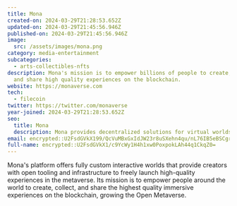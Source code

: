 ```yaml
---
title: Mona
created-on: 2024-03-29T21:28:53.652Z
updated-on: 2024-03-29T21:45:56.946Z
published-on: 2024-03-29T21:45:56.946Z
image:
  src: /assets/images/mona.png
category: media-entertainment
subcategories:
  - arts-collectibles-nfts
description: Mona's mission is to empower billions of people to create, collect,
  and share high quality experiences on the blockchain.
website: https://monaverse.com
tech:
  - filecoin
twitter: https://twitter.com/monaverse
year-joined: 2024-03-29T21:28:53.652Z
seo:
  title: Mona
  description: Mona provides decentralized solutions for virtual worlds and digital assets.
email: encrypted::U2FsdGVkX199/QcVuMBxGxIdJW23r8uSXehn4qu/nL76IB5eBSCgrZTVie4+aeWc
full-name: encrypted::U2FsdGVkX1/c9YcWy1H4h1xw0PoxpokLAh44q1CkqZ0=
---
```


Mona's platform offers fully custom interactive worlds that provide creators with open tooling and infrastructure to freely launch high-quality experiences in the metaverse. Its mission is to empower people around the world to create, collect, and share the highest quality immersive experiences on the blockchain, growing the Open Metaverse.
